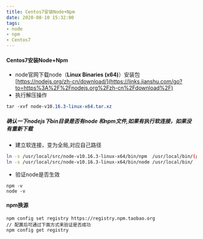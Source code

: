 ```yaml
---
title: Centos7安装Node+Npm
date: 2020-08-10 15:32:00
tags:
- node
- npm
- Centos7
---
```


#### Centos7安装Node+Npm

- node官网下载node（**Linux Binaries (x64)**）安装包 [https://nodejs.org/zh-cn/download/](https://links.jianshu.com/go?to=https%3A%2F%2Fnodejs.org%2Fzh-cn%2Fdownload%2F)
- 执行解压操作

```css
tar -xvf node-v10.16.3-linux-x64.tar.xz 
```

##### **确认一下nodejs下bin目录是否有node 和npm文件,如果有执行软连接，如果没有重新下载**

- 建立软连接，变为全局,对应自己路径

```bash
ln -s /usr/local/src/node-v10.16.3-linux-x64/bin/npm  /usr/local/bin/(此处不改)
ln -s /usr/local/src/node-v10.16.3-linux-x64/bin/node /usr/local/bin/
```

- 验证node是否生效

```undefined
npm -v 
node -v
```

#### npm换源

```
npm config set registry https://registry.npm.taobao.org
// 配置后可通过下面方式来验证是否成功
npm config get registry
```

